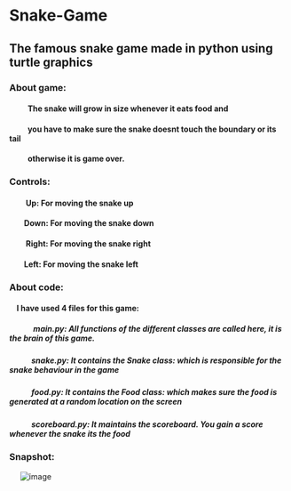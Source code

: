 # Snake-Game

## The famous snake game made in python using turtle graphics

### About game:
####     &nbsp;&nbsp;&nbsp;&nbsp;  &nbsp;&nbsp;&nbsp;&nbsp; The snake will grow in size whenever it eats food and
####        &nbsp;&nbsp;&nbsp;&nbsp;    &nbsp;&nbsp;&nbsp;&nbsp;     you have to make sure the snake doesnt touch the boundary or its tail
####     &nbsp;&nbsp;&nbsp;&nbsp;      &nbsp;&nbsp;&nbsp;&nbsp;      otherwise it is game over.

### Controls:
#### &nbsp;&nbsp;&nbsp;&nbsp; &nbsp;&nbsp;&nbsp;&nbsp;Up: For moving the snake up
#### &nbsp;&nbsp;&nbsp;&nbsp;&nbsp;&nbsp;&nbsp;&nbsp;Down: For moving the snake down
#### &nbsp;&nbsp;&nbsp;&nbsp;&nbsp;&nbsp;&nbsp;&nbsp; Right: For moving the snake right
#### &nbsp;&nbsp;&nbsp;&nbsp;&nbsp;&nbsp;&nbsp;&nbsp;Left: For moving the snake left

### About code:
#### &nbsp;&nbsp;&nbsp;&nbsp;I have used 4 files for this game:
##### &nbsp;&nbsp;&nbsp;&nbsp;&nbsp;&nbsp;&nbsp;&nbsp;&nbsp;&nbsp;&nbsp;&nbsp; main.py: All functions of the different classes are called here, it is the brain of this game.
##### &nbsp;&nbsp;&nbsp;&nbsp;&nbsp;&nbsp;&nbsp;&nbsp;&nbsp;&nbsp;&nbsp;&nbsp;snake.py: It contains the Snake class: which is responsible for the snake behaviour in the game
##### &nbsp;&nbsp;&nbsp;&nbsp;&nbsp;&nbsp;&nbsp;&nbsp;&nbsp;&nbsp;&nbsp;&nbsp;food.py: It contains the Food class: which makes sure the food is generated at a random location on the screen
##### &nbsp;&nbsp;&nbsp;&nbsp;&nbsp;&nbsp;&nbsp;&nbsp;&nbsp;&nbsp;&nbsp;&nbsp;scoreboard.py: It maintains the scoreboard. You gain a score whenever the snake its the food

### Snapshot:
&nbsp;&nbsp;&nbsp;&nbsp; ![image](https://user-images.githubusercontent.com/54039581/121778603-3d20a200-cbb5-11eb-867a-5bc5d4e8f23e.png)
